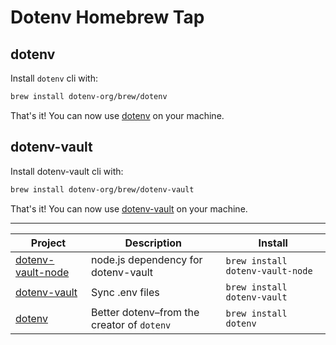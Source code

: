 # Dotenv Homebrew Tap

## dotenv

Install `dotenv` cli with:

```bash
brew install dotenv-org/brew/dotenv
```

That's it! You can now use [dotenv](https://github.com/dotenv-org/dotenv) on your machine.

## dotenv-vault

Install dotenv-vault cli with:

```bash
brew install dotenv-org/brew/dotenv-vault
```

That's it! You can now use [dotenv-vault](https://github.com/dotenv-org/dotenv-vault) on your machine.

---

<!-- project_table_start -->
| Project                                        | Description                                | Install                          |
| ---------------------------------------------- | ------------------------------------------ | -------------------------------- |
| [dotenv-vault-node](https://dotenv.org)        | node.js dependency for dotenv-vault        | `brew install dotenv-vault-node` |
| [dotenv-vault](https://dotenv.org)             | Sync .env files                            | `brew install dotenv-vault`      |
| [dotenv](https://github.com/dotenv-org/dotenv) | Better dotenv–from the creator of `dotenv` | `brew install dotenv`            |
<!-- project_table_end -->


